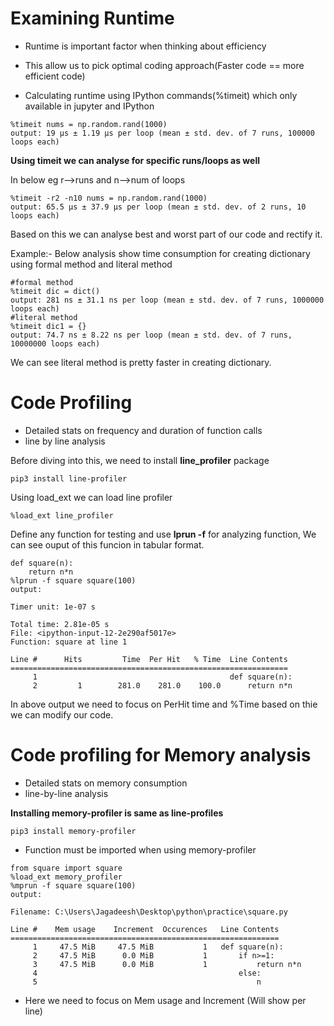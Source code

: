 # Examining Runtime

- Runtime is important factor when thinking about efficiency 

- This allow us to pick optimal coding approach(Faster code == more efficient code)

- Calculating runtime using IPython commands(%timeit) which only available in jupyter and IPython

```
%timeit nums = np.random.rand(1000)
output: 19 µs ± 1.19 µs per loop (mean ± std. dev. of 7 runs, 100000 loops each)
```
**Using timeit we can analyse for specific runs/loops as well**

In below eg r-->runs and n-->num of loops
```
%timeit -r2 -n10 nums = np.random.rand(1000)
output: 65.5 µs ± 37.9 µs per loop (mean ± std. dev. of 2 runs, 10 loops each)
```

Based on this we can analyse best and worst part of our code and rectify it.

Example:- Below analysis show time consumption for creating dictionary using formal method and literal method

```
#formal method
%timeit dic = dict()
output: 281 ns ± 31.1 ns per loop (mean ± std. dev. of 7 runs, 1000000 loops each)
#literal method
%timeit dic1 = {}
output: 74.7 ns ± 8.22 ns per loop (mean ± std. dev. of 7 runs, 10000000 loops each)
```
We can see literal method is pretty faster in creating dictionary.

# Code Profiling 

- Detailed stats on frequency and duration of function calls
- line by line analysis

Before diving into this, we need to install __line_profiler__ package

``pip3 install line-profiler``

Using load_ext we can load line profiler

``%load_ext line_profiler``

Define any function for testing and use **lprun -f** for analyzing function, We can see ouput of this funcion in tabular format.

```
def square(n):
    return n*n
%lprun -f square square(100)
output:

Timer unit: 1e-07 s

Total time: 2.81e-05 s
File: <ipython-input-12-2e290af5017e>
Function: square at line 1

Line #      Hits         Time  Per Hit   % Time  Line Contents
==============================================================
     1                                           def square(n):
     2         1        281.0    281.0    100.0      return n*n
```

In above output we need to focus on PerHit time and %Time based on thie we can modify our code.

# Code profiling for Memory analysis

- Detailed stats on memory consumption
- line-by-line analysis

**Installing memory-profiler is same as line-profiles**

``pip3 install memory-profiler``

- Function must be imported when using memory-profiler

```
from square import square
%load_ext memory_profiler
%mprun -f square square(100)
output:

Filename: C:\Users\Jagadeesh\Desktop\python\practice\square.py

Line #    Mem usage    Increment  Occurences   Line Contents
============================================================
     1     47.5 MiB     47.5 MiB           1   def square(n):
     2     47.5 MiB      0.0 MiB           1       if n>=1:
     3     47.5 MiB      0.0 MiB           1           return n*n
     4                                             else:
     5                                                 n
```

- Here we need to focus on Mem usage and Increment (Will show per line)


